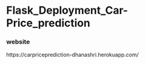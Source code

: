 # Flask_Deployment_Car-Price_prediction

<h3>website</h3>
https://carpriceprediction-dhanashri.herokuapp.com/
